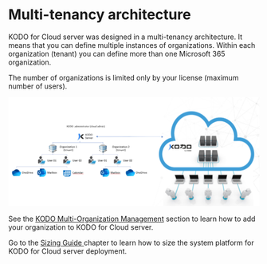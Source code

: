 # Multi-tenancy architecture

KODO for Cloud server was designed in a multi-tenancy architecture. It means that you can define multiple instances of organizations. Within each organization \(tenant\) you can define more than one Microsoft 365 organization.  

The number of organizations is limited only by your license \(maximum number of users\).  



![](../.gitbook/assets/image%20%2858%29.png)

See the [KODO Multi-Organization Management](../deployment/first-steps-after-deployment/microsoft-365-organization-management/kodo-multi-organization-management.md) section to learn how to add your organization to KODO for Cloud server.

Go to the [Sizing Guide ](sizing/)chapter to learn how to size the system platform for KODO for Cloud server deployment.





  

